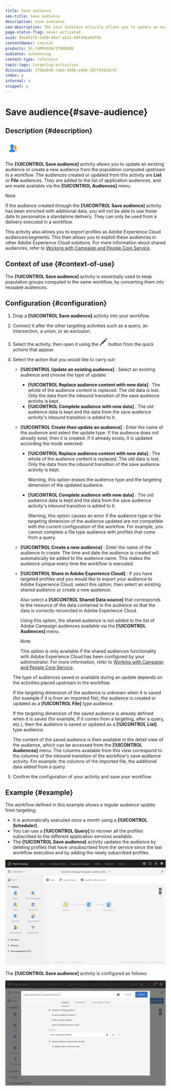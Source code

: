 ```yaml
---
title: Save audience
seo-title: Save audience
description: Save audience
seo-description: The Save audience activity allows you to update an existing audience or create a new audience from the population computed upstream in a workflow.
page-status-flag: never-activated
uuid: 8babb173-fa59-44a7-a2a5-49f45ba6bf99
contentOwner: sauviat
products: SG_CAMPAIGN/STANDARD
audience: automating
content-type: reference
topic-tags: targeting-activities
discoiquuid: 1f6bb048-7abd-499b-a4b0-187f9492dc47
index: y
internal: n
snippet: y
---
```


# Save audience{#save-audience}

## Description {#description}

![](assets/save_audience.png)

The **[!UICONTROL Save audience]** activity allows you to update an existing audience or create a new audience from the population computed upstream in a workflow. The audiences created or updated from this activity are **List** or **File** audiences. They are added to the list of application audiences, and are made available via the **[!UICONTROL Audiences]** menu.

>[!NOTE]
>
>If the audience created through the **[!UICONTROL Save audience]** activity has been enriched with additional data, you will not be able to use these data to personalize a standalone delivery. They can only be used from a delivery executed in a workflow.

This activity also allows you to export profiles as Adobe Experience Cloud audiences/segments. This then allows you to exploit these audiences in other Adobe Experience Cloud solutions. For more information about shared audiences, refer to [Working with Campaign and People Core Service](../../integrating/using/about-campaign-audience-manager-or-people-core-service-integration.md).

## Context of use {#context-of-use}

The **[!UICONTROL Save audience]** activity is essentially used to keep population groups computed in the same workflow, by converting them into reusable audiences.

## Configuration {#configuration}

1. Drop a **[!UICONTROL Save audience]** activity into your workflow.
1. Connect it after the other targeting activities such as a query, an intersection, a union, or an exclusion.
1. Select the activity, then open it using the ![](assets/edit_darkgrey-24px.png) button from the quick actions that appear.
1. Select the action that you would like to carry out:

    * **[!UICONTROL Update an existing audience]** : Select an existing audience and choose the type of update:

        * **[!UICONTROL Replace audience content with new data]** : The whole of the audience content is replaced. The old data is lost. Only the data from the inbound transition of the save audience activity is kept.
        * **[!UICONTROL Complete audience with new data]** : The old audience data is kept and the data from the save audience activity's inbound transition is added to it.

    * **[!UICONTROL Create then update an audience]** : Enter the name of the audience and select the update type. If the audience does not already exist, then it is created. If it already exists, it is updated according the mode selected:

        * **[!UICONTROL Replace audience content with new data]** : The whole of the audience content is replaced. The old data is lost. Only the data from the inbound transition of the save audience activity is kept.

          Warning, this option erases the audience type and the targeting dimension of the updated audience.
        
        * **[!UICONTROL Complete audience with new data]** : The old audience data is kept and the data from the save audience activity's inbound transition is added to it.

          Warning, this option causes an error if the audience type or the targeting dimension of the audience updated are not compatible with the current configuration of the workflow. For example, you cannot complete a file type audience with profiles that come from a query.

    * **[!UICONTROL Create a new audience]** : Enter the name of the audience to create. The time and date the audience is created will automatically be added to the audience name. This makes the audience unique every time the workflow is executed.
    * **[!UICONTROL Share in Adobe Experience Cloud]** : If you have targeted profiles and you would like to export your audience to Adobe Experience Cloud, select this option, then select an existing shared audience or create a new audience.

      Also select a **[!UICONTROL Shared Data source]** that corresponds to the resource of the data contained in the audience so that the data is correctly reconciled in Adobe Experience Cloud.

      Using this option, the shared audience is not added to the list of Adobe Campaign audiences available via the **[!UICONTROL Audiences]** menu.

      >[!NOTE]
      >
      >This option is only available if the shared audiences functionality with Adobe Experience Cloud has been configured by your administrator. For more information, refer to [Working with Campaign and People Core Service](../../integrating/using/about-campaign-audience-manager-or-people-core-service-integration.md).

   The type of audiences saved or available during an update depends on the activities placed upstream in the workflow.

   If the targeting dimension of the audience is unknown when it is saved (for example if it is from an imported file), the audience is created or updated as a **[!UICONTROL File]** type audience.

   If the targeting dimension of the saved audience is already defined when it is saved (for example, if it comes from a targeting, after a query, etc.), then the audience is saved or updated as a **[!UICONTROL List]** type audience.

   The content of the saved audience is then available in the detail view of the audience, which can be accessed from the **[!UICONTROL Audiences]** menu. The columns available from this view correspond to the columns of the inbound transition of the workflow's save audience activity. For example: the columns of the imported file, the additional data added from a query.

1. Confirm the configuration of your activity and save your workflow.

## Example {#example}

The workflow defined in this example shows a regular audience update from targeting:

* It is automatically executed once a month using a **[!UICONTROL Scheduler]** .
* You can use a **[!UICONTROL Query]** to recover all the profiles subscribed to the different application services available.
* The **[!UICONTROL Save audience]** activity updates the audience by deleting profiles that have unsubscribed from the service since the last workflow execution and by adding the newly subscribed profiles.

![](assets/save_audience_example_1.png)

The **[!UICONTROL Save audience]** activity is configured as follows:

![](assets/save_audience_example_2.png)

